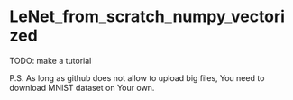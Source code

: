 # LeNet_from_scratch_numpy_vectorized

TODO: make a tutorial

P.S. As long as github does not allow to upload big files, You need to download MNIST dataset on Your own.
